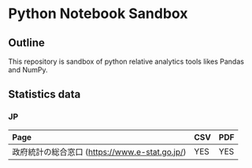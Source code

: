 # Python Notebook Sandbox

## Outline

This repository is sandbox of python relative analytics tools likes Pandas and NumPy.

## Statistics data

### JP
|Page|CSV|PDF|
|:--- | --- | --- |
|政府統計の総合窓口 (https://www.e-stat.go.jp/) | YES | YES |
